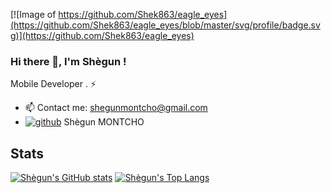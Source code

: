 [![Image of https://github.com/Shek863/eagle_eyes](https://github.com/Shek863/eagle_eyes/blob/master/svg/profile/badge.svg)](https://github.com/Shek863/eagle_eyes)

### Hi there 👋, I'm Shègun !

Mobile Developer . ⚡️ 

- 📫 Contact me: shegunmontcho@gmail.com
- [<img src='https://cdn.jsdelivr.net/npm/simple-icons@3.0.1/icons/linkedin.svg' alt='github' height='18'>](https://www.linkedin.com/in/shek368/) Shègun MONTCHO


## Stats
[![Shègun's GitHub stats](https://github-readme-stats.vercel.app/api?username=Shek863)](https://github.com/Shek863/github-readme-stats)
[![Shègun's Top Langs](https://github-readme-stats.vercel.app/api/top-langs/?username=Shek863&layout=compact)](https://github.com/Shek863/github-readme-stats)

<!--
**sethgnavo/sethgnavo** is a ✨ _special_ ✨ repository because its `README.md` (this file) appears on your GitHub profile.

Here are some ideas to get you started:

- 🔭 I’m currently working on ...
- 🌱 I’m currently learning ...
- 👯 I’m looking to collaborate on ...
- 🤔 I’m looking for help with ...
- 💬 Ask me about ...
- 📫 How to reach me: ...
- 😄 Pronouns: ...
- ⚡ Fun fact: ...
-->
